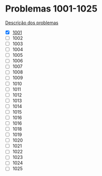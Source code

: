 # Problemas 1001-1025

[Descrição dos problemas](https://www.urionlinejudge.com.br/judge/pt/problems/all?page=1)

  - [x] [1001](1001.md)
  - [ ] 1002
  - [ ] 1003
  - [ ] 1004
  - [ ] 1005
  - [ ] 1006
  - [ ] 1007
  - [ ] 1008
  - [ ] 1009
  - [ ] 1010
  - [ ] 1011
  - [ ] 1012
  - [ ] 1013
  - [ ] 1014
  - [ ] 1015
  - [ ] 1016
  - [ ] 1016
  - [ ] 1018
  - [ ] 1019
  - [ ] 1020
  - [ ] 1021
  - [ ] 1022
  - [ ] 1023
  - [ ] 1024
  - [ ] 1025
